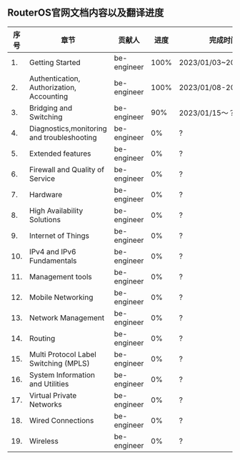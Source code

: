 ## RouterOS官网文档内容以及翻译进度

| 序号 | 章节                                        | 贡献人      | 进度 | 完成时间              |
| ---- | ------------------------------------------- | ----------- | ---- | --------------------- |
| 1.   | Getting Started                             | be-engineer | 100% | 2023/01/03~2023/01/08 |
| 2.   | Authentication,  Authorization,  Accounting | be-engineer | 100% | 2023/01/08-2023/01/15 |
| 3.   | Bridging and Switching                      | be-engineer | 90%  | 2023/01/15～？        |
| 4.   | Diagnostics,monitoring and troubleshooting  | be-engineer | 0%   | ?                     |
| 5.   | Extended features                           | be-engineer | 0%   | ?                     |
| 6.   | Firewall and Quality of Service             | be-engineer | 0%   | ?                     |
| 7.   | Hardware                                    | be-engineer | 0%   | ?                     |
| 8.   | High Availability Solutions                 | be-engineer | 0%   | ?                     |
| 9.   | Internet of Things                          | be-engineer | 0%   | ?                     |
| 10.  | IPv4 and IPv6 Fundamentals                  | be-engineer | 0%   | ?                     |
| 11.  | Management tools                            | be-engineer | 0%   | ?                     |
| 12.  | Mobile Networking                           | be-engineer | 0%   | ?                     |
| 13.  | Network Management                          | be-engineer | 0%   | ?                     |
| 14.  | Routing                                     | be-engineer | 0%   | ?                     |
| 15.  | Multi Protocol Label Switching (MPLS)       | be-engineer | 0%   | ?                     |
| 16.  | System Information and Utilities            | be-engineer | 0%   | ?                     |
| 17.  | Virtual Private Networks                    | be-engineer | 0%   | ?                     |
| 18.  | Wired Connections                           | be-engineer | 0%   | ?                     |
| 19.  | Wireless                                    | be-engineer | 0%   | ?                     |
